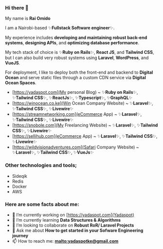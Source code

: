 ### Hi there 👋

My name is **Rai Omido** 

I am a Nairobi-based ✨**Fullstack Software engineer**✨.

My experience includes **developing and maintaining robust back-end systems**, **designing APIs**, and **optimizing database performance**.

My tech stack of choice is ✨**Ruby on Rails**✨, **React JS**, and **Tailwind CSS**, but I can also build very robust systems using **Laravel**, **WordPress**, and **VueJS**.

For deployment, I like to deploy both the front-end and backend to **Digital Ocean** and serve static files through a custom CDN service via **Digital Ocean Spaces**.

- [https://yadaspot.com](My personal Blog) ~ ✨**Ruby on Rails**✨, ✨**Tailwind CSS**✨, ✨**ReactJs**✨, ✨**Typescript**✨, ✨**GraphQL**✨
- [https://winocean.co.ke](Win Ocean Company Website) ~ ✨**Laravel**✨, ✨**Tailwind CSS**✨, ✨**Livewire**✨
- [https://streamnetworking.com](eCommerce App) ~ ✨**Laravel**✨, ✨**Tailwind CSS**✨, ✨**Livewire**✨
- [https://snobole.com](My Freelancing Website) ~ ✨**Laravel**✨, ✨**Tailwind CSS**✨, ✨**Livewire**✨ 
- [https://sellihub.com](eCommerce App) ~ ✨**Laravel**✨, ✨**Tailwind CSS**✨, ✨**Livewire**✨ 
- [https://wildvisionadventures.com](Safari Company Website) ~ ✨**Laravel**✨, ✨**Tailwind CSS**✨, ✨**VueJs**✨ 

### Other technologies and tools;
- Sideqik
- Redis
- Docker
- AWS

### Here are some facts about me:

- 🔭 I’m currently working on [https://yadaspot.com](Yadaspot)
- 🌱 I’m currently learning **Data Structures & Algorithms**
- 👯 I’m looking to collaborate on **Robust RoR/ Laravel Projects**
- 💬 Ask me about **How to get started in your Sofware Engineering journey**
- 📫 How to reach me: **[malto:yadaspotke@gmail.com](yadaspotke@gmail.com)**
